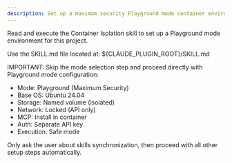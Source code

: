 ```yaml
---
description: Set up a maximum security Playground mode container environment
---
```


Read and execute the Container Isolation skill to set up a Playground mode environment for this project.

Use the SKILL.md file located at: ${CLAUDE_PLUGIN_ROOT}/SKILL.md

IMPORTANT: Skip the mode selection step and proceed directly with Playground mode configuration:
- Mode: Playground (Maximum Security)
- Base OS: Ubuntu 24.04
- Storage: Named volume (isolated)
- Network: Locked (API only)
- MCP: Install in container
- Auth: Separate API key
- Execution: Safe mode

Only ask the user about skills synchronization, then proceed with all other setup steps automatically.
